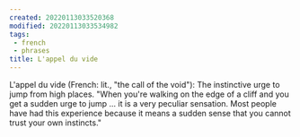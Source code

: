 ```yaml
---
created: 20220113033520368
modified: 20220113033534982
tags:
 - french
 - phrases
title: L'appel du vide
---
```


L'appel du vide (French: lit., "the call of the void"): The instinctive urge to jump from high places. "When you're walking on the edge of a cliff and you get a sudden urge to jump ... it is a very peculiar sensation. Most people have had this experience because it means a sudden sense that you cannot trust your own instincts."
